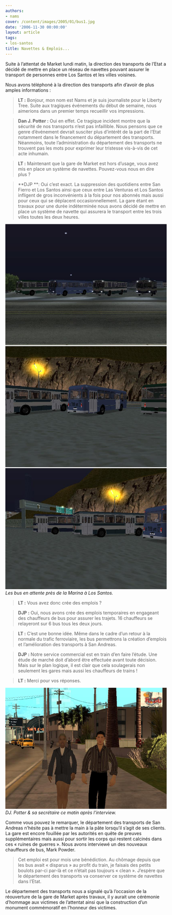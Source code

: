 ```yaml
---
authors:
- nams
cover: /content/images/2005/01/bus1.jpg
date: '2006-11-30 00:00:00'
layout: article
tags:
- los-santos
title: Navettes & Emplois...
---
```



Suite à l’attentat de Market lundi matin, la direction des transports de l’Etat&nbsp;a décidé de mettre en place un réseau de navettes pouvant assurer le transport de personnes entre Los Santos et les villes voisines.

Nous avons téléphoné à la direction des transports afin d’avoir de plus amples informations&nbsp;:

> **LT&nbsp;:** Bonjour, mon nom est Nams et je suis journaliste pour le Liberty Tree. Suite aux tragiques événements du début de semaine, nous aimerions dans un premier temps recueillir vos impressions.

> **Dan J. Potter&nbsp;:** Oui en effet. Ce tragique incident montre que la sécurité de nos transports n’est pas infaillible. Nous pensons que ce genre d’événement devrait susciter plus d’intérêt de la part de l’Etat notamment dans le financement du département des transports. Néanmoins, toute l’administration du département des transports ne trouvent pas les mots pour exprimer leur tristesse vis-à-vis de cet acte inhumain.

> **LT&nbsp;:** Maintenant que la gare de Market est hors d’usage, vous avez mis en place un système de navettes. Pouvez-vous nous en dire plus&nbsp;?

> \*\*DJP&nbsp;\*\*: Oui c’est exact. La suppression des quotidiens entre San Fierro et Los Santos ainsi que ceux entre Las Venturas et Los Santos infligent de gros inconvénients à la fois pour nos abonnés mais aussi pour ceux qui se déplacent occasionnellement. La gare étant en travaux pour une durée indéterminée nous avons décidé de mettre en place un système de navette qui assurera le transport entre les trois villes toutes les deux heures.

![](/content/images/2005/01/bus1.jpg)
![](/content/images/2005/01/bus2.jpg)
![Les bus en attente près de la Marina à Los Santos.](/content/images/2005/01/bus3.jpg)
_Les bus en attente près de la Marina à Los Santos._

> **LT&nbsp;:** Vous avez donc crée des emplois&nbsp;?

> **DJP&nbsp;:** Oui, nous avons crée des emplois temporaires en engageant des chauffeurs de bus pour assurer les trajets. 16 chauffeurs se relayeront sur 6 bus tous les deux jours.

> **LT&nbsp;:** C’est une bonne idée. Même dans le cadre d’un retour à la normale du trafic ferroviaire, les bus permettrons la création d’emplois et l’amélioration des transports à San Andreas.

> **DJP&nbsp;:** Notre service commercial est en train d’en faire l’étude. Une étude de marché doit d’abord être effectuée avant toute décision. Mais sur le plan logique, il est clair que cela soulagerais non seulement les gares mais aussi les chauffeurs de trains&nbsp;!

> **LT&nbsp;:** Merci pour vos réponses.

![DJ. Potter & sa secrétaire ce matin après l'interview.](/content/images/2005/01/bus4.jpg)
_DJ. Potter & sa secrétaire ce matin après l'interview._

Comme vous pouvez le remarquer, le département des transports de San Andreas n’hésite pas à mettre la main à la pâte lorsqu’il s’agit de ses clients. La gare est encore fouillée par les autorités en quête de preuves supplémentaires mais aussi pour sortir les corps qui restent calcinés dans ces «&nbsp;ruines de guerres&nbsp;». Nous avons interviewé un des nouveaux chauffeurs de bus, Mark Powder.

> Cet emploi est pour mois une bénédiction. Au chômage depuis que les bus avait «&nbsp;disparus&nbsp;» au profit du train, je faisais des petits boulots par-ci par-là et ce n’était pas toujours «&nbsp;clean&nbsp;». J’espère que le département des transports va conserver ce système de navettes dans l’Etat.

Le département des transports nous&nbsp;a signalé qu’à l’occasion de la réouverture de la gare de Market après travaux, il y aurait une cérémonie d’hommage aux victimes de l’attentat ainsi que la construction d’un monument commémoratif en l’honneur des victimes.